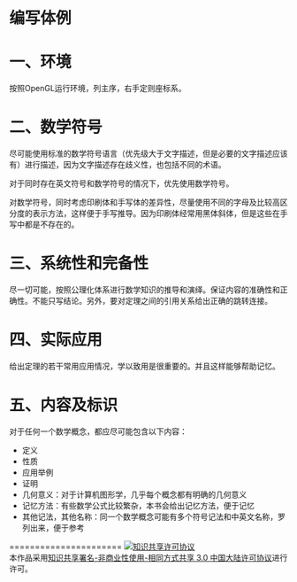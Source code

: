 编写体例
======================

**一、环境**
============
按照OpenGL运行环境，列主序，右手定则座标系。

**二、数学符号**
============
尽可能使用标准的数学符号语言（优先级大于文字描述，但是必要的文字描述应该有）进行描述，因为文字描述存在歧义性，也包括不同的术语。

对于同时存在英文符号和数学符号的情况下，优先使用数学符号。

对数学符号，同时考虑印刷体和手写体的差异性，尽量使用不同的字母及比较高区分度的表示方法，这样便于手写推导。因为印刷体经常用黑体斜体，但是这些在手写中都是不存在的。

**三、系统性和完备性**
============
尽一切可能，按照公理化体系进行数学知识的推导和演绎。保证内容的准确性和正确性。不能只写结论。另外，要对定理之间的引用关系给出正确的跳转连接。

**四、实际应用**
============
给出定理的若干常用应用情况，学以致用是很重要的。并且这样能够帮助记忆。

**五、内容及标识**
============
对于任何一个数学概念，都应尽可能包含以下内容：

- 定义
- 性质
- 应用举例
- 证明
- 几何意义：对于计算机图形学，几乎每个概念都有明确的几何意义
- 记忆方法：有些数学公式比较繁杂，本书会给出记忆方法，便于记忆
- 其他记法，其他名称：同一个数学概念可能有多个符号记法和中英文名称，罗列出来，便于参考


======================
<a rel="license" href="http://creativecommons.org/licenses/by-nc-sa/3.0/cn/"><img alt="知识共享许可协议" style="border-width:0" src="https://i.creativecommons.org/l/by-nc-sa/3.0/cn/88x31.png" /></a><br />本作品采用<a rel="license" href="http://creativecommons.org/licenses/by-nc-sa/3.0/cn/">知识共享署名-非商业性使用-相同方式共享 3.0 中国大陆许可协议</a>进行许可。
